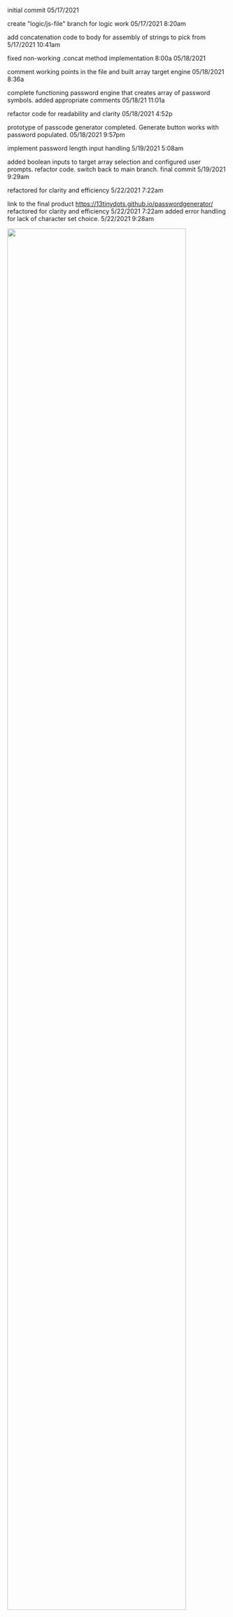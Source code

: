 initial commit 05/17/2021 

create "logic/js-file" branch for logic work 05/17/2021 8:20am

add concatenation code to body for assembly of strings to pick from 5/17/2021 10:41am

fixed non-working .concat method implementation 8:00a 05/18/2021 

comment working points in the file and built array target engine 05/18/2021 8:36a

complete functioning password engine that creates array of password symbols.  added appropriate comments 05/18/21 11:01a

refactor code for readability and clarity 05/18/2021 4:52p

prototype of passcode generator completed. Generate button works with password populated.  05/18/2021 9:57pm

implement password length input handling 5/19/2021 5:08am

added boolean inputs to target array selection and configured user prompts. refactor code. switch back to main branch. final commit 5/19/2021 9:29am

refactored for clarity and efficiency 5/22/2021 7:22am

link to the final product https://13tinydots.github.io/passwordgenerator/
refactored for clarity and efficiency 5/22/2021 7:22am
added error handling for lack of character set choice. 5/22/2021 9:28am

<img src="https://user-images.githubusercontent.com/79337638/118835606-c7146e00-b888-11eb-8084-1aa1cb2a63e2.jpeg" width="90%"></img>
